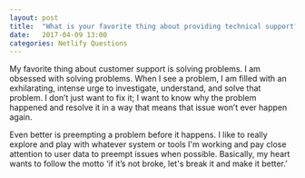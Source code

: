```yaml
---
layout: post
title:  "What is your favorite thing about providing technical support?"
date:   2017-04-09 13:00
categories: Netlify Questions
---
```


My favorite thing about customer support is solving problems. I am obsessed with solving problems. When I see a problem, I am filled with an exhilarating, intense urge to investigate, understand, and solve that problem. I don’t just want to fix it; I want to know why the problem happened and resolve it in a way that means that issue won’t ever happen again. 

Even better is preempting a problem before it happens. I like to really explore and play with whatever system or tools I'm working and pay close attention to user data to preempt issues when possible. Basically, my heart wants to follow the motto ‘if it’s not broke, let's break it and make it better.’
